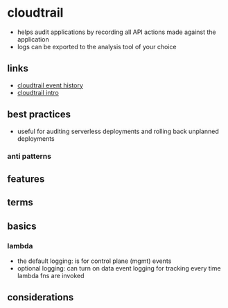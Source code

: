 # cloudtrail

- helps audit applications by recording all API actions made against the application
- logs can be exported to the analysis tool of your choice

## links

- [cloudtrail event history](https://docs.aws.amazon.com/awscloudtrail/latest/userguide/view-cloudtrail-events.html)
- [cloudtrail intro](https://docs.aws.amazon.com/awscloudtrail/latest/userguide/cloudtrail-user-guide.html)

## best practices

- useful for auditing serverless deployments and rolling back unplanned deployments

### anti patterns

## features

## terms

## basics

### lambda

- the default logging: is for control plane (mgmt) events
- optional logging: can turn on data event logging for tracking every time lambda fns are invoked

## considerations
